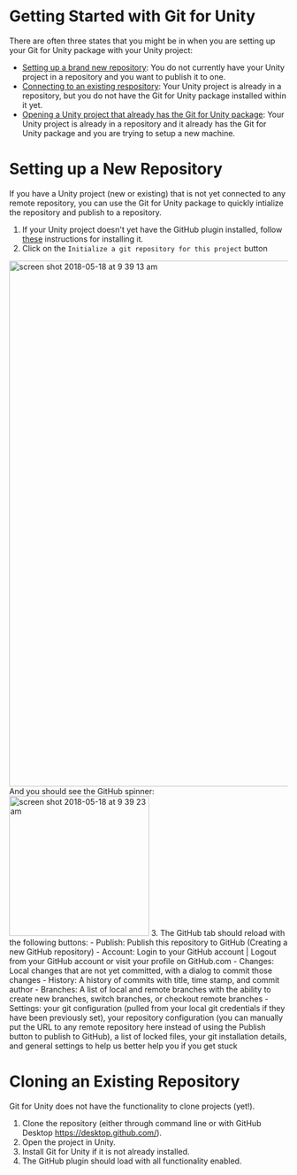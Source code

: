 # Getting Started with Git for Unity
There are often three states that you might be in when you are setting up your Git for Unity package with your Unity project:  
- [Setting up a brand new repository](#setting-up-a-new-repository): You do not currently have your Unity project in a repository and you want to publish it to one.
- [Connecting to an existing respository](#connecting-to-an-existing-repository): Your Unity project is already in a repository, but you do not have the Git for Unity package installed within it yet.
- [Opening a Unity project that already has the Git for Unity package](#connecting-to-an-existing-repository-that-already-has-the-github-for-unity-package): Your Unity project is already in a repository and it already has the Git for Unity package and you are trying to setup a new machine.

# Setting up a New Repository
If you have a Unity project (new or existing) that is not yet connected to any remote repository, you can use the Git for Unity package to quickly intialize the repository and publish to a repository. 

1. If your Unity project doesn't yet have the GitHub plugin installed, follow [these](https://github.com/Unity-Technologies/Git-for-Unity/blob/master/docs/using/how-to-install-and-update.md) instructions for installing it.
2. Click on the `Initialize a git repository for this project` button
<img width="950" alt="screen shot 2018-05-18 at 9 39 13 am" src="https://user-images.githubusercontent.com/1314285/40246918-6d8c9156-5a7f-11e8-8087-6ffad9194969.png">  
And you should see the GitHub spinner:
<img width="253" alt="screen shot 2018-05-18 at 9 39 23 am" src="https://user-images.githubusercontent.com/1314285/40246956-906cca56-5a7f-11e8-8f93-9484d2519359.png">
3. The GitHub tab should reload with the following buttons:
  - Publish: Publish this repository to GitHub (Creating a new GitHub repository)
  - Account: Login to your GitHub account | Logout from your GitHub account or visit your profile on GitHub.com
  - Changes: Local changes that are not yet committed, with a dialog to commit those changes
  - History: A history of commits with title, time stamp, and commit author
  - Branches: A list of local and remote branches with the ability to create new branches, switch branches, or checkout remote branches
  - Settings: your git configuration (pulled from your local git credentials if they have been previously set), your repository configuration (you can manually put the URL to any remote repository here instead of using the Publish button to publish to GitHub), a list of locked files, your git installation details, and general settings to help us better help you if you get stuck

# Cloning an Existing Repository 
Git for Unity does not have the functionality to clone projects (yet!).
1. Clone the repository (either through command line or with GitHub Desktop https://desktop.github.com/).
2. Open the project in Unity.
3. Install Git for Unity if it is not already installed.
4. The GitHub plugin should load with all functionality enabled.